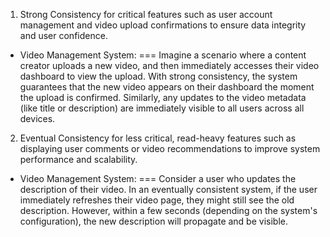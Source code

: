 1. Strong Consistency for critical features such as user account management and video upload confirmations to ensure data integrity and user confidence.

- Video Management System:
=== Imagine a scenario where a content creator uploads a new video, and then immediately accesses their video dashboard to view the upload. With strong consistency, the system guarantees that the new video appears on their dashboard the moment the upload is confirmed. Similarly, any updates to the video metadata (like title or description) are immediately visible to all users across all devices.


2. Eventual Consistency for less critical, read-heavy features such as displaying user comments or video recommendations to improve system performance and scalability.

- Video Management System:
=== Consider a user who updates the description of their video. In an eventually consistent system, if the user immediately refreshes their video page, they might still see the old description. However, within a few seconds (depending on the system's configuration), the new description will propagate and be visible.